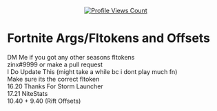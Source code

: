 <a href="https://github.com/Trail-Blaze">
  <p align="center">
    <img src="https://komarev.com/ghpvc/?username=Trail-Blaze" alt="Profile Views Count">
  </p>
</a>


# Fortnite Args/Fltokens and Offsets

DM Me if you got any other seasons fltokens
<br>
zinx#9999 or make a pull request
<br>
I Do Update This (might take a while bc i dont play much fn)
<br>
Make sure its the correct fltoken
<br>
16.20 Thanks For Storm Launcher
<br>
17.21 NiteStats
<br>
10.40 + 9.40 (Rift Offsets)
